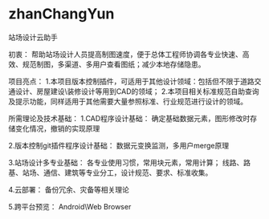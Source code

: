 ﻿# zhanChangYun
站场设计云助手  

初衷：
帮助站场设计人员提高制图速度，便于总体工程师协调各专业快速、高效、规范制图，多渠道、多用户查看图纸；减少本地存储隐患。

项目亮点：
1.本项目版本控制插件，可适用于其他设计领域：包括但不限于道路交通设计、房屋建设\装修设计等用到CAD的领域；
2.本项目相关标准规范自助查询及提示功能，同样适用于其他需要大量参照标准、行业规范进行设计的领域。

所需理论及技术基础：
1.CAD程序设计基础：
确定基础数据元素，图形修改时存储变化情况，撤销的实现原理

2.版本控制git插件程序设计基础：
数据元变换监测，多用户merge原理

3.站场设计多专业基础：
各专业使用习惯，常用块元素，常用计算；
线路、路基、站场、通信、建筑等专业分工，设计规范、要求、标准收集。

4.云部署：
备份冗余、灾备等相关理论

5.跨平台预览：
Android\Web Browser
